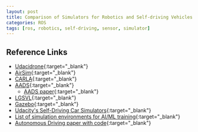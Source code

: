```yaml
---
layout: post
title: Comparison of Simulators for Robotics and Self-driving Vehicles
categories: ROS
tags: [ros, robotics, self-driving, sensor, simulator]
---
```

## Reference Links

- [Udacidrone](<https://udacity.github.io/udacidrone/>){:target="_blank"}
- [AirSim](<https://github.com/Microsoft/AirSim/>){:target="_blank"}
- [CARLA](<http://carla.org/>){:target="_blank"}
- [AADS](<https://robotics.sciencemag.org/content/4/28/eaaw0863/>){:target="_blank"}
  - [AADS paper](<https://arxiv.org/ftp/arxiv/papers/1901/1901.07849.pdf>){:target="_blank"}
- [LGSVL](<https://github.com/lgsvl/simulator>){:target="_blank"}
- [Gazebo](<http://gazebosim.org/>){:target="_blank"}
- [Udacity's Self-Driving Car Simulators](<https://github.com/udacity/self-driving-car-sim>){:target="_blank"}
- [List of simulation environments for AI/ML training](<https://www.simonwenkel.com/2019/03/26/list-of-simulation-environments-for-AIML-training.html/>){:target="_blank"}
- [Autonomous Driving paper with code](<https://paperswithcode.com/task/autonomous-driving?page=5>){:target="_blank"}
